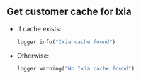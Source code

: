 ## Get customer cache for Ixia

* If cache exists:
  ```python
  logger.info("Ixia cache found")
  ```
* Otherwise:
  ```python
  logger.warning("No Ixia cache found")
  ```